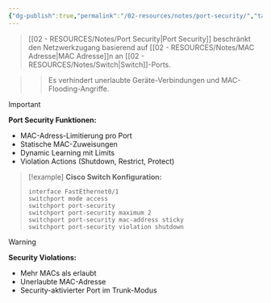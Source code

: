 ```yaml
---
{"dg-publish":true,"permalink":"/02-resources/notes/port-security/","tags":["netzwerk/sicherheit","switching/schutz"],"noteIcon":"","updated":"2025-10-29T12:59:09.216+01:00"}
---
```



>[[02 - RESOURCES/Notes/Port Security\|Port Security]] beschränkt den Netzwerkzugang basierend auf [[02 - RESOURCES/Notes/MAC Adresse\|MAC Adresse]]n an [[02 - RESOURCES/Notes/Switch\|Switch]]-Ports.

>>Es verhindert unerlaubte Geräte-Verbindungen und MAC-Flooding-Angriffe.

>[!important] 
>**Port Security Funktionen:**
>- MAC-Adress-Limitierung pro Port
>- Statische MAC-Zuweisungen
>- Dynamic Learning mit Limits
>- Violation Actions (Shutdown, Restrict, Protect)

>[!example] 
>**Cisco Switch Konfiguration:**
>```cisco
>interface FastEthernet0/1
> switchport mode access
> switchport port-security
> switchport port-security maximum 2
> switchport port-security mac-address sticky
> switchport port-security violation shutdown
>```

>[!warning] 
>**Security Violations:**
>- Mehr MACs als erlaubt
>- Unerlaubte MAC-Adresse
>- Security-aktivierter Port im Trunk-Modus